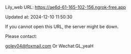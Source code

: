 Lily_web URL: https://ae6d-61-165-102-156.ngrok-free.app

Updated at: 2024-12-10 11:50:30

If you cannot open this URL, the server might be down.

Please contact: 

goley04@foxmail.com Or Wechat:GL_yeaH